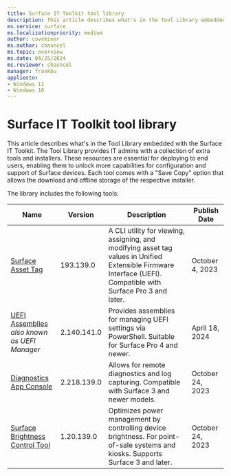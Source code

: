 ```yaml
---
title: Surface IT Toolkit tool library
description: This article describes what's in the Tool Library embedded with the Surface IT Toolkit.
ms.service: surface
ms.localizationpriority: medium
author: coveminer
ms.author: chauncel
ms.topic: overview
ms.date: 04/25/2024
ms.reviewer: chauncel
manager: frankbu
appliesto:
- Windows 11
- Windows 10
---
```


# Surface IT Toolkit tool library

This article describes what's in the Tool Library embedded with the Surface IT Toolkit. The Tool Library provides IT admins with a collection of extra tools and installers. These resources are essential for deploying to end users, enabling them to unlock more capabilities for configuration and support of Surface devices. Each tool comes with a "Save Copy" option that allows the download and offline storage of the respective installer.

The library includes the following tools:

| Name                          | Version   | Description                                                                                                           | Publish Date       |
| ----------------------------- | --------- | --------------------------------------------------------------------------------------------------------------------- | ------------------ |
| [Surface Asset Tag](assettag.md)             | 193.139.0 | A CLI utility for viewing, assigning, and modifying asset tag values in Unified Extensible Firmware Interface (UEFI). Compatible with Surface Pro 3 and later. | October 4, 2023  |
| [UEFI Assemblies](surface-uefi-manager.md)<br>*also known as UEFI Manager*              | 2.140.141.0 | Provides assemblies for managing UEFI settings via PowerShell. Suitable for Surface Pro 4 and newer.                  | April 18, 2024    |
| [Diagnostics App Console](surface-diagnostic-toolkit-command-line.md)       | 2.218.139.0 | Allows for remote diagnostics and log capturing. Compatible with Surface 3 and newer models.                          | October 24, 2023 |
| [Surface Brightness Control Tool](microsoft-surface-brightness-control.md) | 1.20.139.0 | Optimizes power management by controlling device brightness. For point-of-sale systems and kiosks. Supports Surface 3 and later. | October 24, 2023 |

